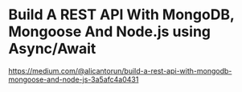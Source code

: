 # Build A REST API With MongoDB, Mongoose And Node.js using Async/Await
https://medium.com/@alicantorun/build-a-rest-api-with-mongodb-mongoose-and-node-js-3a5afc4a0431
